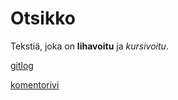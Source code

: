 # Otsikko

Tekstiä, joka on **lihavoitu** ja *kursivoitu*.

[gitlog](https://github.com/juhanikat/ot-harjoitustyo/blob/master/laskarit/viikko1/gitlog.txt)

[komentorivi](https://github.com/juhanikat/ot-harjoitustyo/blob/master/laskarit/viikko1/komentorivi.txt)
